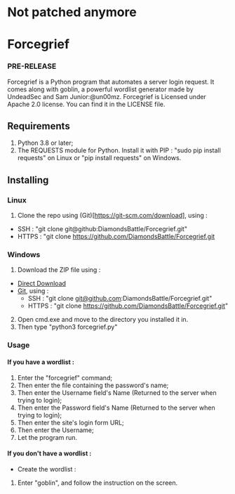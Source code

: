 # Not patched anymore

# Forcegrief 
### PRE-RELEASE
Forcegrief is a Python program that automates a server login request. It comes along with goblin, a powerful wordlist generator made by UndeadSec and Sam Junior:@un00mz.
Forcegrief is Licensed under Apache 2.0 license. You can find it in the LICENSE file.

## Requirements
1. Python 3.8 or later;
2. The REQUESTS module for Python. Install it with PIP : "sudo pip install requests" on Linux or "pip install requests" on Windows.

## Installing
### Linux
1. Clone the repo using (Git)[https://git-scm.com/download], using :
* SSH : "git clone git@github:DiamondsBattle/Forcegrief.git"
* HTTPS : "git clone https://github.com/DiamondsBattle/Forcegrief.git

### Windows
1. Download the ZIP file using : 
 * [Direct Download](https://github.com/DiamondsBattle/Forcegrief/archive/master.zip)
 * [Git](https://git-scm.com/download), using :
   * SSH : "git clone git@github.com:DiamondsBattle/Forcegrief.git"
   * HTTPS :  "git clone https://github.com/DiamondsBattle/Forcegrief.git"
2. Open cmd.exe and move to the directory you installed it in.
3. Then type "python3 forcegrief.py"

### Usage
#### If you have a wordlist : 
1. Enter the "forcegrief" command;
2. Then enter the file containing the password's name;
3. Then enter the Username field's Name (Returned to the server when trying to login);
4. Then enter the Password field's Name (Returned to the server when trying to login);
5. Then enter the site's login form URL;
6. Then enter the Username;
6. Let the program run.
#### If you don't have a wordlist : 
* Create the wordlist : 
1. Enter "goblin", and follow the instruction on the screen.
